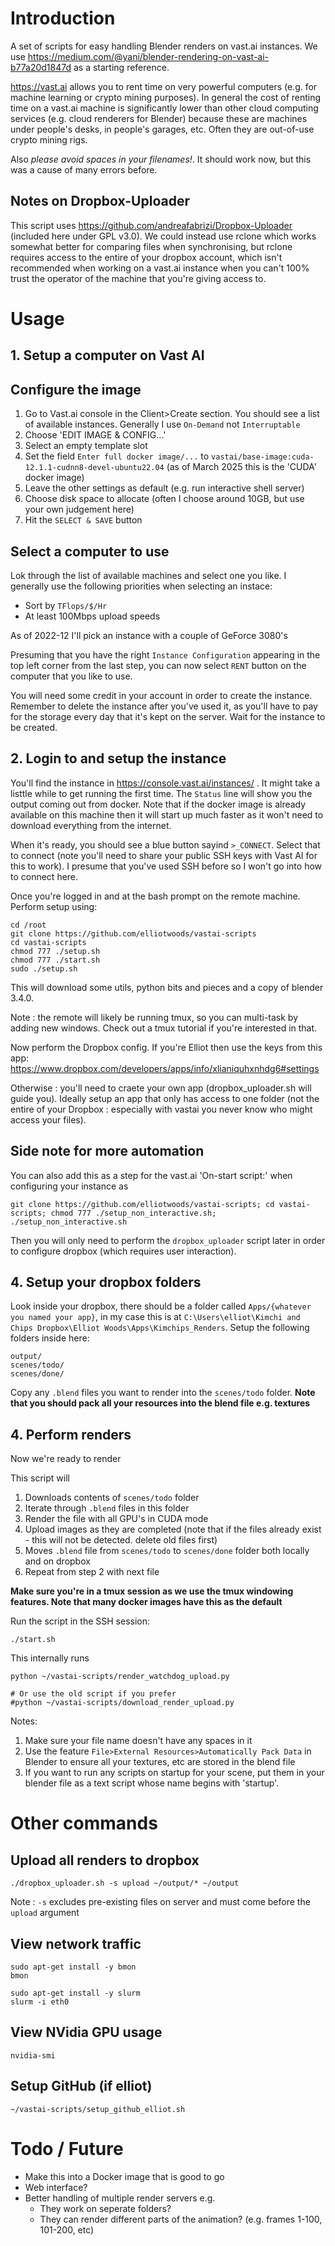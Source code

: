 # Introduction

A set of scripts for easy handling Blender renders on vast.ai instances. We use https://medium.com/@yani/blender-rendering-on-vast-ai-b77a20d1847d as a starting reference.

https://vast.ai allows you to rent time on very powerful computers (e.g. for machine learning or crypto mining purposes). In general the cost of renting time on a vast.ai machine is significantly lower than other cloud computing services (e.g. cloud renderers for Blender) because these are machines under people's desks, in people's garages, etc. Often they are out-of-use crypto mining rigs.

Also *please avoid spaces in your filenames!*. It should work now, but this was a cause of many errors before.

## Notes on Dropbox-Uploader

This script uses https://github.com/andreafabrizi/Dropbox-Uploader (included here under GPL v3.0). We could instead use rclone which works somewhat better for comparing files when synchronising, but rclone requires access to the entire of your dropbox account, which isn't recommended when working on a vast.ai instance when you can't 100% trust the operator of the machine that you're giving access to.

# Usage

## 1. Setup a computer on Vast AI

## Configure the image

1. Go to Vast.ai console in the Client>Create section. You should see a list of available instances. Generally I use `On-Demand` not `Interruptable`
2. Choose 'EDIT IMAGE & CONFIG...'
3. Select an empty template slot
4. Set the field `Enter full docker image/...` to `vastai/base-image:cuda-12.1.1-cudnn8-devel-ubuntu22.04` (as of March 2025 this is the 'CUDA' docker image)
5. Leave the other settings as default (e.g. run interactive shell server)
6. Choose disk space to allocate (often I choose around 10GB, but use your own judgement here)
7. Hit the `SELECT & SAVE` button

## Select a computer to use

Lok through the list of available machines and select one you like. I generally use the following priorities when selecting an instace:

* Sort by `TFlops/$/Hr`
* At least 100Mbps upload speeds

As of 2022-12 I'll pick an instance with a couple of GeForce 3080's

Presuming that you have the right `Instance Configuration` appearing in the top left corner from the last step, you can now select `RENT` button on the computer that you like to use.

You will need some credit in your account in order to create the instance. Remember to delete the instance after you've used it, as you'll have to pay for the storage every day that it's kept on the server. Wait for the instance to be created.


## 2. Login to and setup the instance

You'll find the instance in https://console.vast.ai/instances/ . It might take a listtle while to get running the first time. The `Status` line will show you the output coming out from docker. Note that if the docker image is already available on this machine then it will start up much faster as it won't need to download everything from the internet.

When it's ready, you should see a blue button sayind `>_CONNECT`. Select that to connect (note you'll need to share your public SSH keys with Vast AI for this to work). I presume that you've used SSH before so I won't go into how to connect here.

Once you're logged in and at the bash prompt on the remote machine. Perform setup using:

```
cd /root
git clone https://github.com/elliotwoods/vastai-scripts
cd vastai-scripts
chmod 777 ./setup.sh
chmod 777 ./start.sh
sudo ./setup.sh

```

This will download some utils, python bits and pieces and a copy of blender 3.4.0.

Note : the remote will likely be running tmux, so you can multi-task by adding new windows. Check out a tmux tutorial if you're interested in that.

Now perform the Dropbox config. If you're Elliot then use the keys from this app: https://www.dropbox.com/developers/apps/info/xlianiquhxnhdg6#settings

Otherwise : you'll need to craete your own app (dropbox_uploader.sh will guide you). Ideally setup an app that only has access to one folder (not the entire of your Dropbox : especially with vastai you never know who might access your files).

## Side note for more automation

You can also add this as a step for the vast.ai 'On-start script:' when configuring your instance as

```
git clone https://github.com/elliotwoods/vastai-scripts; cd vastai-scripts; chmod 777 ./setup_non_interactive.sh; ./setup_non_interactive.sh
```

Then you will only need to perform the `dropbox_uploader` script later in order to configure dropbox (which requires user interaction).


## 4. Setup your dropbox folders

Look inside your dropbox, there should be a folder called `Apps/{whatever you named your app}`, in my case this is at `C:\Users\elliot\Kimchi and Chips Dropbox\Elliot Woods\Apps\Kimchips_Renders`. Setup the following folders inside here:

```
output/
scenes/todo/
scenes/done/
```

Copy any `.blend` files you want to render into the `scenes/todo` folder. **Note that you should pack all your resources into the blend file e.g. textures**

## 4. Perform renders

Now we're ready to render

This script will

1. Downloads contents of `scenes/todo` folder
2. Iterate through `.blend` files in this folder
3. Render the file with all GPU's in CUDA mode 
4. Upload images as they are completed (note that if the files already exist - this will not be detected. delete old files first)
5. Moves `.blend` file from `scenes/todo` to `scenes/done` folder both locally and on dropbox
6. Repeat from step 2 with next file

**Make sure you're in a tmux session as we use the tmux windowing features. Note that many docker images have this as the default**

Run the script in the SSH session:

```
./start.sh
```

This internally runs

```
python ~/vastai-scripts/render_watchdog_upload.py

# Or use the old script if you prefer
#python ~/vastai-scripts/download_render_upload.py
```


Notes:

1. Make sure your file name doesn't have any spaces in it
2. Use the feature `File>External Resources>Automatically Pack Data` in Blender to ensure all your textures, etc are stored in the blend file
3. If you want to run any scripts on startup for your scene, put them in your blender file as a text script whose name begins with 'startup'.

# Other commands

## Upload all renders to dropbox

```
./dropbox_uploader.sh -s upload ~/output/* ~/output
```

Note : `-s` excludes pre-existing files on server and must come before the `upload` argument

## View network traffic

```
sudo apt-get install -y bmon
bmon
```

```
sudo apt-get install -y slurm
slurm -i eth0
```

## View NVidia GPU usage

```
nvidia-smi
```

## Setup GitHub (if elliot)

```
~/vastai-scripts/setup_github_elliot.sh
```

# Todo / Future

* Make this into a Docker image that is good to go
* Web interface?
* Better handling of multiple render servers e.g.
  * They work on seperate folders?
  * They can render different parts of the animation? (e.g. frames 1-100, 101-200, etc)
